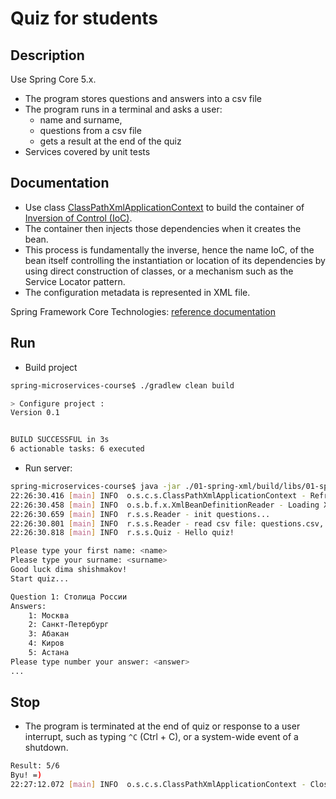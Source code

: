 Quiz for students
=======

## Description
Use Spring Core 5.x.
 - The program stores questions and answers into a csv file
 - The program runs in a terminal and asks a user:
   - name and surname,
   - questions from a csv file
   - gets a result at the end of the quiz
 - Services covered by unit tests

## Documentation
 * Use class [ClassPathXmlApplicationContext](https://docs.spring.io/spring/docs/5.0.x/javadoc-api/org/springframework/context/support/ClassPathXmlApplicationContext.html) to build the container of [Inversion of Control (IoC)](https://docs.spring.io/spring/docs/5.0.x/spring-framework-reference/core.html#spring-core).
 * The container then injects those dependencies when it creates the bean. 
 * This process is fundamentally the inverse, hence the name IoC, of the bean itself controlling the instantiation or location of its dependencies by using direct construction of classes, or a mechanism such as the Service Locator pattern.
 * The configuration metadata is represented in XML file.

Spring Framework Core Technologies: [reference documentation](https://docs.spring.io/spring/docs/5.0.x/spring-framework-reference/core.html#spring-core)


## Run
 *  Build project
```sh
spring-microservices-course$ ./gradlew clean build

> Configure project :
Version 0.1


BUILD SUCCESSFUL in 3s
6 actionable tasks: 6 executed

```  

  *  Run server: 
```sh
spring-microservices-course$ java -jar ./01-spring-xml/build/libs/01-spring-xml-all-0.1.jar
22:26:30.416 [main] INFO  o.s.c.s.ClassPathXmlApplicationContext - Refreshing org.springframework.context.support.ClassPathXmlApplicationContext@2ed94a8b: startup date [Tue Jul 03 22:26:30 MSK 2018]; root of context hierarchy
22:26:30.458 [main] INFO  o.s.b.f.x.XmlBeanDefinitionReader - Loading XML bean definitions from class path resource [context.xml]
22:26:30.659 [main] INFO  r.s.s.Reader - init questions...
22:26:30.801 [main] INFO  r.s.s.Reader - read csv file: questions.csv, lines: 6
22:26:30.818 [main] INFO  r.s.s.Quiz - Hello quiz!

Please type your first name: <name>
Please type your surname: <surname>
Good luck dima shishmakov!
Start quiz...

Question 1: Столица России
Answers:
	1: Москва
	2: Санкт-Петербург
	3: Абакан
	4: Киров
	5: Астана
Please type number your answer: <answer>
...
```

## Stop

 * The program is terminated at the end of quiz or response to a user interrupt, such as typing `^C` (Ctrl + C), or a system-wide event of a shutdown.
```sh
Result: 5/6
Byu! =)
22:27:12.072 [main] INFO  o.s.c.s.ClassPathXmlApplicationContext - Closing org.springframework.context.support.ClassPathXmlApplicationContext@2ed94a8b: startup date [Tue Jul 03 22:26:30 MSK 2018]; root of context hierarchy
```
